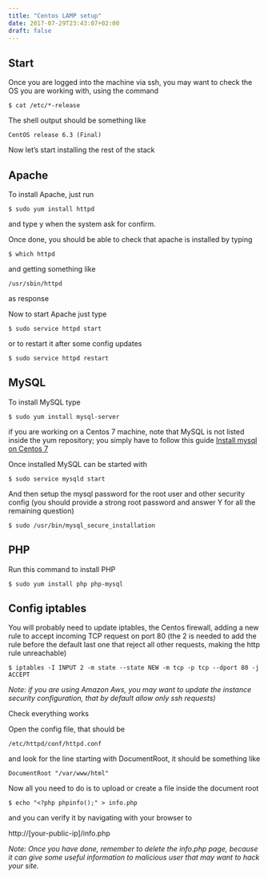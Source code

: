 ```yaml
---
title: "Centos LAMP setup"
date: 2017-07-29T23:43:07+02:00
draft: false
---
```


## Start

Once you are logged into the machine via ssh, you may want to check the OS you are working with, using the command

    $ cat /etc/*-release

The shell output should be something like

    CentOS release 6.3 (Final)

Now let’s start installing the rest of the stack

## Apache

To install Apache, just run

    $ sudo yum install httpd

and type y when the system ask for confirm.

Once done, you should be able to check that apache is installed by typing

    $ which httpd

and getting something like

    /usr/sbin/httpd

as response

Now to start Apache just type

    $ sudo service httpd start

or to restart it after some config updates

    $ sudo service httpd restart


## MySQL

To install MySQL type

    $ sudo yum install mysql-server

if you are working on a Centos 7 machine, note that MySQL is not listed inside the yum repository; you simply have to follow this guide [Install mysql on Centos 7](https://www.digitalocean.com/community/tutorials/how-to-install-mysql-on-centos-7)

Once installed MySQL can be started with


    $ sudo service mysqld start



And then setup the mysql password for the root user and other security config (you should provide a strong root password and answer Y for all the remaining question)

    $ sudo /usr/bin/mysql_secure_installation

## PHP

Run this command to install PHP

    $ sudo yum install php php-mysql


## Config iptables

You will probably need to update iptables, the Centos firewall, adding a new rule to accept incoming TCP request on port 80 (the 2 is needed to add the rule before the default last one that reject all other requests, making the http rule unreachable)

    $ iptables -I INPUT 2 -m state --state NEW -m tcp -p tcp --dport 80 -j ACCEPT

_Note: if you are using Amazon Aws, you may want to update the instance security configuration, that by default allow only ssh requests)_

Check everything works

Open the config file, that should be

    /etc/httpd/conf/httpd.conf

and look for the line starting with DocumentRoot, it should be something like

    DocumentRoot "/var/www/html"

Now all you need to do is to upload or create a file inside the document root

    $ echo "<?php phpinfo();" > info.php

and you can verify it by navigating with your browser to

http://[your-public-ip]/info.php

_Note: Once you have done, remember to delete the info.php page, because it can give some useful information to malicious user that may want to hack your site._

